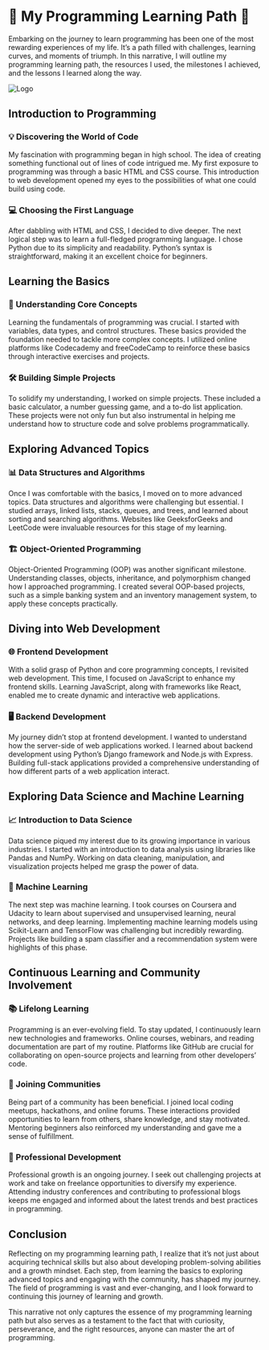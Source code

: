 # 🌟 My Programming Learning Path 🌟

Embarking on the journey to learn programming has been one of the most rewarding experiences of my life. It’s a path filled with challenges, learning curves, and moments of triumph. In this narrative, I will outline my programming learning path, the resources I used, the milestones I achieved, and the lessons I learned along the way.

![Logo](https://cdn.discordapp.com/attachments/1248314087935578153/1254047466349662288/Kissada_Logo_1_1.png?ex=66781237&is=6676c0b7&hm=4461f7fd3d9f9bb8657fc2bdf9857f356a8762e29a10423c3097289d4f82bf58&)

## Introduction to Programming 

### 💡 Discovering the World of Code
My fascination with programming began in high school. The idea of creating something functional out of lines of code intrigued me. My first exposure to programming was through a basic HTML and CSS course. This introduction to web development opened my eyes to the possibilities of what one could build using code.

### 💻 Choosing the First Language
After dabbling with HTML and CSS, I decided to dive deeper. The next logical step was to learn a full-fledged programming language. I chose Python due to its simplicity and readability. Python’s syntax is straightforward, making it an excellent choice for beginners.

## Learning the Basics 

### 🔧 Understanding Core Concepts
Learning the fundamentals of programming was crucial. I started with variables, data types, and control structures. These basics provided the foundation needed to tackle more complex concepts. I utilized online platforms like Codecademy and freeCodeCamp to reinforce these basics through interactive exercises and projects.

### 🛠️ Building Simple Projects
To solidify my understanding, I worked on simple projects. These included a basic calculator, a number guessing game, and a to-do list application. These projects were not only fun but also instrumental in helping me understand how to structure code and solve problems programmatically.

## Exploring Advanced Topics 

### 📊 Data Structures and Algorithms
Once I was comfortable with the basics, I moved on to more advanced topics. Data structures and algorithms were challenging but essential. I studied arrays, linked lists, stacks, queues, and trees, and learned about sorting and searching algorithms. Websites like GeeksforGeeks and LeetCode were invaluable resources for this stage of my learning.

### 🏗️ Object-Oriented Programming
Object-Oriented Programming (OOP) was another significant milestone. Understanding classes, objects, inheritance, and polymorphism changed how I approached programming. I created several OOP-based projects, such as a simple banking system and an inventory management system, to apply these concepts practically.

## Diving into Web Development 

### 🌐 Frontend Development
With a solid grasp of Python and core programming concepts, I revisited web development. This time, I focused on JavaScript to enhance my frontend skills. Learning JavaScript, along with frameworks like React, enabled me to create dynamic and interactive web applications.

### 🖥️ Backend Development
My journey didn’t stop at frontend development. I wanted to understand how the server-side of web applications worked. I learned about backend development using Python’s Django framework and Node.js with Express. Building full-stack applications provided a comprehensive understanding of how different parts of a web application interact.

## Exploring Data Science and Machine Learning 

### 📈 Introduction to Data Science
Data science piqued my interest due to its growing importance in various industries. I started with an introduction to data analysis using libraries like Pandas and NumPy. Working on data cleaning, manipulation, and visualization projects helped me grasp the power of data.

### 🤖 Machine Learning
The next step was machine learning. I took courses on Coursera and Udacity to learn about supervised and unsupervised learning, neural networks, and deep learning. Implementing machine learning models using Scikit-Learn and TensorFlow was challenging but incredibly rewarding. Projects like building a spam classifier and a recommendation system were highlights of this phase.

## Continuous Learning and Community Involvement 

### 📚 Lifelong Learning
Programming is an ever-evolving field. To stay updated, I continuously learn new technologies and frameworks. Online courses, webinars, and reading documentation are part of my routine. Platforms like GitHub are crucial for collaborating on open-source projects and learning from other developers’ code.

### 👥 Joining Communities
Being part of a community has been beneficial. I joined local coding meetups, hackathons, and online forums. These interactions provided opportunities to learn from others, share knowledge, and stay motivated. Mentoring beginners also reinforced my understanding and gave me a sense of fulfillment.

### 🚀 Professional Development
Professional growth is an ongoing journey. I seek out challenging projects at work and take on freelance opportunities to diversify my experience. Attending industry conferences and contributing to professional blogs keeps me engaged and informed about the latest trends and best practices in programming.

## Conclusion

Reflecting on my programming learning path, I realize that it’s not just about acquiring technical skills but also about developing problem-solving abilities and a growth mindset. Each step, from learning the basics to exploring advanced topics and engaging with the community, has shaped my journey. The field of programming is vast and ever-changing, and I look forward to continuing this journey of learning and growth.

This narrative not only captures the essence of my programming learning path but also serves as a testament to the fact that with curiosity, perseverance, and the right resources, anyone can master the art of programming.